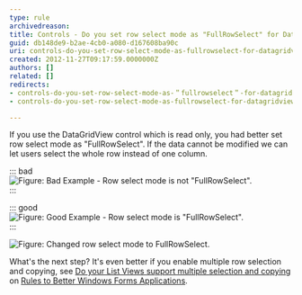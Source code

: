 ```yaml
---
type: rule
archivedreason: 
title: Controls - Do you set row select mode as "FullRowSelect" for DataGridView if it is read only? (Windows Forms Only)
guid: db148de9-b2ae-4cb0-a080-d167608ba90c
uri: controls-do-you-set-row-select-mode-as-fullrowselect-for-datagridview-if-it-is-read-only-windows-forms-only
created: 2012-11-27T09:17:59.0000000Z
authors: []
related: []
redirects:
- controls-do-you-set-row-select-mode-as-＂fullrowselect＂-for-datagridview-if-it-is-read-only-(windows-forms-only)
- controls-do-you-set-row-select-mode-as-fullrowselect-for-datagridview-if-it-is-read-only-(windows-forms-only)

---
```


If you use the DataGridView control which is read only, you had better set row select mode as "FullRowSelect". If the data cannot be modified we can let users select the whole row instead of one column.

<!--endintro-->


::: bad  
![Figure: Bad Example - Row select mode is not "FullRowSelect".](/rules/controls-do-you-set-row-select-mode-as-fullrowselect-for-datagridview-if-it-is-read-only-windows-forms-only/NoneFullRowSelect.gif)  
:::


::: good  
![Figure: Good Example - Row select mode is "FullRowSelect".](/rules/controls-do-you-set-row-select-mode-as-fullrowselect-for-datagridview-if-it-is-read-only-windows-forms-only/FullRowSelect.gif)  
:::

![Figure: Changed row select mode to FullRowSelect.](/rules/controls-do-you-set-row-select-mode-as-fullrowselect-for-datagridview-if-it-is-read-only-windows-forms-only/setselectmodefull.gif)  

What's the next step? It's even better if you enable multiple row selection and copying, see [Do your List Views support multiple selection and copying](http://www.ssw.com.au/ssw/Standards/Rules/RulesToBetterWindowsForms.aspx#ListView) on [Rules to Better Windows Forms Applications](http://www.ssw.com.au/ssw/Standards/Rules/RulesToBetterWindowsForms.aspx).

